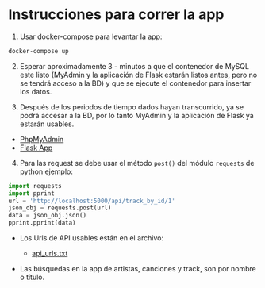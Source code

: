 # Instrucciones para correr la app

1. Usar docker-compose para levantar la app:
```sh
docker-compose up
```
2. Esperar aproximadamente 3 -  minutos a que el contenedor de MySQL este listo (MyAdmin y la aplicación de Flask estarán listos antes, pero no se tendrá acceso a la BD) y que se ejecute el contenedor para insertar los datos.

3. Después de los periodos de tiempo dados hayan transcurrido, ya se podrá accesar a la BD, por lo tanto MyAdmin y la aplicación de Flask ya estarán usables.

- [PhpMyAdmin](http://localhost:8080/)
- [Flask App](http://localhost:5000/)

4. Para las request se debe usar el método ``post()`` del módulo ``requests`` de python ejemplo:

```python
import requests
import pprint
url = 'http://localhost:5000/api/track_by_id/1'
json_obj = requests.post(url)
data = json_obj.json()
pprint.pprint(data)
```

- Los Urls de API usables están en el archivo:
    - [api_urls.txt](api_urls.txt)

- Las búsquedas en la app de artistas, canciones y track, son por nombre o 
título.